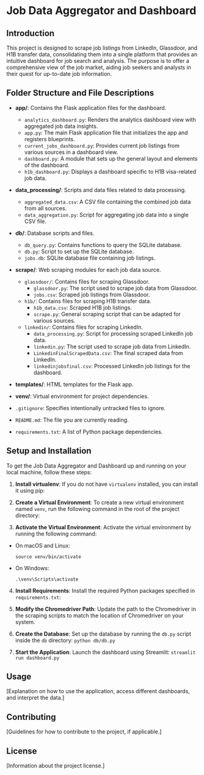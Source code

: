 # Job Data Aggregator and Dashboard

## Introduction

This project is designed to scrape job listings from LinkedIn, Glassdoor, and H1B transfer data, consolidating them into a single platform that provides an intuitive dashboard for job search and analysis. The purpose is to offer a comprehensive view of the job market, aiding job seekers and analysts in their quest for up-to-date job information.

## Folder Structure and File Descriptions

- **app/**: Contains the Flask application files for the dashboard.
  - `analytics_dashboard.py`: Renders the analytics dashboard view with aggregated job data insights.
  - `app.py`: The main Flask application file that initializes the app and registers blueprints.
  - `current_jobs_dashboard.py`: Provides current job listings from various sources in a dashboard view.
  - `dashboard.py`: A module that sets up the general layout and elements of the dashboard.
  - `h1b_dashboard.py`: Displays a dashboard specific to H1B visa-related job data.

- **data_processing/**: Scripts and data files related to data processing.
  - `aggregated_data.csv`: A CSV file containing the combined job data from all sources.
  - `data_aggregation.py`: Script for aggregating job data into a single CSV file.

- **db/**: Database scripts and files.
  - `db_query.py`: Contains functions to query the SQLite database.
  - `db.py`: Script to set up the SQLite database.
  - `jobs.db`: SQLite database file containing job listings.

- **scrape/**: Web scraping modules for each job data source.
  - `glassdoor/`: Contains files for scraping Glassdoor.
    - `glassdoor.py`: The script used to scrape job data from Glassdoor.
    - `jobs.csv`: Scraped job listings from Glassdoor.
  - `h1b/`: Contains files for scraping H1B transfer data.
    - `h1b_data.csv`: Scraped H1B job listings.
    - `scrape.py`: General scraping script that can be adapted for various sources.
  - `linkedin/`: Contains files for scraping LinkedIn.
    - `data_processing.py`: Script for processing scraped LinkedIn job data.
    - `linkedin.py`: The script used to scrape job data from LinkedIn.
    - `LinkedinFinalScrapedData.csv`: The final scraped data from LinkedIn.
    - `linkedinjobsfinal.csv`: Processed LinkedIn job listings for the dashboard.

- **templates/**: HTML templates for the Flask app.

- **venv/**: Virtual environment for project dependencies.

- `.gitignore`: Specifies intentionally untracked files to ignore.

- `README.md`: The file you are currently reading.

- `requirements.txt`: A list of Python package dependencies.

## Setup and Installation

To get the Job Data Aggregator and Dashboard up and running on your local machine, follow these steps:

1. **Install virtualenv**:
   If you do not have `virtualenv` installed, you can install it using pip:

2. **Create a Virtual Environment**:
To create a new virtual environment named `venv`, run the following command in the root of the project directory:


3. **Activate the Virtual Environment**:
Activate the virtual environment by running the following command:
- On macOS and Linux:
  ```
  source venv/bin/activate
  ```
- On Windows:
  ```
  .\venv\Scripts\activate
  ```

4. **Install Requirements**:
Install the required Python packages specified in `requirements.txt`:


5. **Modify the Chromedriver Path**:
Update the path to the Chromedriver in the scraping scripts to match the location of Chromedriver on your system.

6. **Create the Database**:
Set up the database by running the `db.py` script inside the `db` directory:
```python db/db.py```

7. **Start the Application**:
Launch the dashboard using Streamlit:
```streamlit run dashboard.py```


## Usage

[Explanation on how to use the application, access different dashboards, and interpret the data.]

## Contributing

[Guidelines for how to contribute to the project, if applicable.]

## License

[Information about the project license.]
